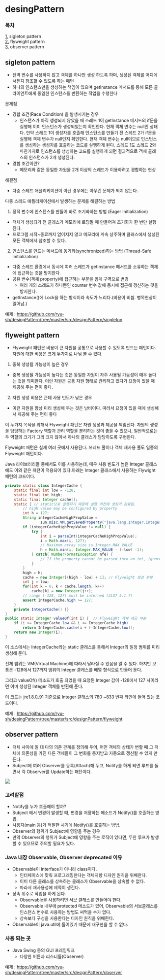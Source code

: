 # desingPattern

### 목차
[1.](#sigleton-pattern) sigleton pattern  
[2.](#flyweight-pattern) flyweight pattern  
[3.](#observer-pattern) observer pattern

## sigleton pattern
 - 전역 변수를 사용하지 않고 객체를 하나만 생성 하도록 하며, 생성된 객체를 어디에서든지 참조할 수 있도록 하는 패턴
 - 하나의 인스턴스만을 생성하는 책임이 있으며 getInstance 메서드를 통해 모든 클라이언트에게 동일한 인스턴스를 반환하는 작업을 수행한다

문제점
 - 경합 조건(Race Condition) 을 발생시키는 경우
    - 인스턴스가 아직 생성되지 않았을 때 스레드 1이 getInstance 메서드의 if문을 실행해 이미 인스턴스가 생성되었는지 확인한다. 현재 객체 변수는 null인 상태다.
만약 스레드 1이 생성자를 호출해 인스턴스를 만들기 전 스레드 2가 if문을 실행해 객체 변수가 null인지 확인한다. 현재 객체 변수는 null이므로 인스턴스를 생성하는 생성자를 호출하는 코드를 실행하게 된다.
스레드 1도 스레드 2와 마찬가지로 인스턴스를 생성하는 코드를 실행하게 되면 결과적으로 객체 클래스의 인스턴스가 2개 생성된다.
- 경합 조건이란?
    - 메모리와 같은 동일한 자원을 2개 이상의 스레드가 이용하려고 경합하는 현상

해결점
- 다중 스레드 애플리케이션이 아닌 경우에는 아무런 문제가 되지 않는다.

다중 스레드 애플리케이션에서 발생하는 문제를 해결하는 방법
1. 정적 변수에 인스턴스를 만들어 바로 초기화하는 방법 (Eager Initialization)
  - 객체가 생성되기 전 클래스가 메모리에 로딩될 때 만들어져 초기화가 한 번만 실행된다.
  - 프로그램 시작~종료까지 없어지지 않고 메모리에 계속 상주하며 클래스에서 생성된 모든 객체에서 참조할 수 있다.
2. 인스턴스를 만드는 메서드에 동기화(synchronized)하는 방법 (Thread-Safe Initialization)
  - 다중 스레드 환경에서 동시에 여러 스레드가 getInstance 메서드를 소유하는 객체에 접근하는 것을 방지한다.
  - 공유 변수(객체 property)에 접근하는 부분을 임계 구역으로 변경
    - 여러 개의 스레드가 하나뿐인 counter 변수 값에 동시에 접근해 갱신하는 것을 방지한다.
  - getInstance()에 Lock을 하는 방식이라 속도가 느리다.(비용이 비쌈. 병목현상이 일어남.)

예제 : https://github.com/ryu-sh/desingPattern/tree/master/src/designPattern/singleton

## flyweight pattern
 - Flyweight 패턴은 비용이 큰 자원을 공통으로 사용할 수 있도록 만드는 패턴이다. 자원에 대한 비용은 크게 두가지로 나눠 볼 수 있다.
1. 중복 생성될 가능성이 높은 경우
 - 중복 생성될 가능성이 높다는 것은 동일한 자원이 자주 사용될 가능성이 매우 높다는 것을 의미한다. 이런 자원은 공통 자원 형태로 관리하고 있다가 요청이 있을 때 제공해 주는 편이 좋다.

2. 자원 생성 비용은 큰데 사용 빈도가 낮은 경우
 - 이런 자원을 항상 미리 생성해 두는 것은 낭비이다. 따라서 요청이 있을 때에 생성해서 제공해 주는 편이 좋다

이 두가지 목적을 위해서 Flyweight 패턴은 자원 생성과 제공을 책임진다. 자원의 생성을 담당하는 Factory 역할과 관리 역할을 분리하는 것이 좋을 수 있으나, 일반적으로는 두 역할의 크기가 그리 크지 않아서 하나의 클래스가 담당하도록 구현한다.

Flyweight 패턴은 실제 여러 곳에서 사용된다. 쓰레드 풀이나 객체 재사용 풀도 일종의 Flyweight 패턴이다. 

Java 라이브러리들 중에서도 이를 사용하는데, 매우 사용 빈도가 높은 Integer 클래스에도 이와 같은 패턴이 적용되어 있다.아래는 Integer 클래스에서 사용하는 Flywight 패턴의 코드이다.

```java
private static class IntegerCache {
    static final int low = -128;
    static final int high;
    static final Integer cache[];
    static { // static으로 실행되기 때문에 실행 이전에 생성이 완료됨.
        // high value may be configured by property
        int h = 127;
        String integerCacheHighPropValue =
                sun.misc.VM.getSavedProperty("java.lang.Integer.IntegerCache.high");
        if (integerCacheHighPropValue != null) {
            try {
                int i = parseInt(integerCacheHighPropValue);
                i = Math.max(i, 127);
                // Maximum array size is Integer.MAX_VALUE
                h = Math.min(i, Integer.MAX_VALUE - (-low) -1);
            } catch( NumberFormatException nfe) {
                // If the property cannot be parsed into an int, ignore it.
            }
        }
        high = h;
        cache = new Integer[(high - low) + 1]; // Flyweight 생성 부분
        int j = low;
        for(int k = 0; k < cache.length; k++)
            cache[k] = new Integer(j++);
        // range [-128, 127] must be interned (JLS7 5.1.7)
        assert IntegerCache.high >= 127;
    }
    private IntegerCache() {}
}
public static Integer valueOf(int i) {  // Flyweight 객체 제공 부분
    if (i >= IntegerCache.low && i <= IntegerCache.high)
        return IntegerCache.cache[i + (-IntegerCache.low)];
    return new Integer(i);
} 
```
이 소스에서는 IntegerCache라는 static 클래스를 통해서 Integer의 일정 범위를 미리 생성해 둔다. 

전체 범위는 VM(Virtual Machine)에 따라서 달라질 수 있음을 알 수 있다. 하지만 보통은 -128에서 127까지 범위의 Integer 클래스를 배열 형식으로 만들어 둔다. 

그리고 valueOf() 메소드가 호출 되었을 때 요청된 Integer 값이 -128에서 127 사이라면 이미 생성된 Integer 객체를 반환해 준다. 

이 코드는 jre1.8.0_91 기준으로 Integer 클래스의 780 ~833 번째 라인에 들어 있는 코드이다.

예제 : https://github.com/ryu-sh/desingPattern/tree/master/src/designPattern/flyweight

## observer pattern

- 객체 사이에 일 대 다의 의존 관계를 정의해 두어, 어떤 객체의 상태가 변할 때 그 객체에 의존성을 가진 다른 객체들이 그 변화를 통지받고 자동으로 갱신될 수 있게 만든다.
- Subject에 여러 Observer를 등록(Attach)해 두고, Notify를 하게 되면 루프를 돌면서 각 Observer를 Update하는 패턴이다.

![](https://johngrib.github.io/post-img/observer-pattern/structure.jpg)

### 고려할점
 - Notify를 누가 호출해야 할까?
  - Subject 에서 변경이 발생할 때, 변경을 저장하는 메소드가 Notify()를 호출하는 방법.
  - 사용자(main 등)가 적절한 시기에 Notify()를 호출하는 방법.
 - Observer의 행위가 Subject에 영향을 주는 경우
  - 만약 Observer의 행위가 Subject에 영향을 주는 로직이 있다면, 무한 루프가 발생할 수 있으므로 주의할 필요가 있다.

### Java 내장 Observable, Observer deprecated 이유
 - Observable이 interface가 아니라 class이다.
   -  인터페이스에 맞춰 프로그래밍한다는 객체지향 디자인 원칙을 위배한다.
   -  이미 다른 클래스를 상속하는 클래스가 Observable을 상속할 수 없다.
   -  따라서 재사용성에 제약이 생긴다.
 - 상속 위주로 작업을 하게 된다.
   - Observable을 사용하려면 서브 클래스를 만들어야 한다.
   - Observable 내부에 protected 메소드가 있어, Observable의 서브클래스를 인스턴스 변수로 사용하는 방법도 써먹을 수가 없다.
   - 상속보다 구성을 사용한다는 디자인 원칙을 위배한다.
 - Observable이 java.util에 들어있기 때문에 재구현을 할 수 없다. 

### 사용 되는 곳
 - Java Swing 등의 GUI 프레임워크
   - 다양한 버튼과 리스너들(Observer)

예제 : https://github.com/ryu-sh/desingPattern/tree/master/src/designPattern/observer
